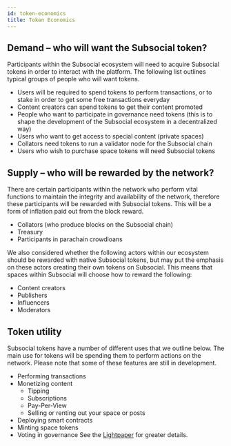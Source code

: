 ```yaml
---
id: token-economics
title: Token Economics
---
```


## Demand – who will want the Subsocial token?

Participants within the Subsocial ecosystem will need to acquire Subsocial tokens in order to
interact with the platform. The following list outlines typical groups of people who will want tokens.

- Users will be required to spend tokens to perform transactions, or to stake in order to get some free transactions everyday
- Content creators can spend tokens to get their content promoted
- People who want to participate in governance need tokens (this is to shape the development of the
  Subsocial ecosystem in a decentralized way)
- Users who want to get access to special content (private spaces)
- Collators need tokens to run a validator node for the Subsocial chain
- Users who wish to purchase space tokens will need Subsocial tokens

## Supply – who will be rewarded by the network?

There are certain participants within the network who perform vital functions to maintain the
integrity and availability of the network, therefore these participants will be rewarded with
Subsocial tokens. This will be a form of inflation paid out from the block reward.

- Collators (who produce blocks on the Subsocial chain)
- Treasury
- Participants in parachain crowdloans

We also considered whether the following actors within our ecosystem should be rewarded with
native Subsocial tokens, but may put the emphasis on these actors creating their own tokens on
Subsocial. This means that spaces within Subsocial will choose how to reward the
following:

- Content creators
- Publishers
- Influencers
- Moderators

## Token utility

Subsocial tokens have a number of different uses that we outline below. The main use for 
tokens will be spending them to perform actions on the network. Please note that some of
these features are still in development.

- Performing transactions
- Monetizing content
  - Tipping
  - Subscriptions
  - Pay-Per-View
  - Selling or renting out your space or posts
- Deploying smart contracts
- Minting space tokens
- Voting in governance
  See the [Lightpaper](/docs/lightpaper/) for greater details.
